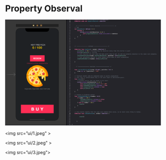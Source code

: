 # Property Observal 


<img   src="ui/4.jpeg" align=”center” >

<img src=”ui/1.jpeg" >

<img src=”ui/2.jpeg"  >

<img src=”ui/3.jpeg">

